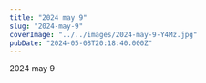 ```yaml
---
title: "2024 may 9"
slug: "2024-may-9"
coverImage: "../../images/2024-may-9-Y4Mz.jpg"
pubDate: "2024-05-08T20:18:40.000Z"
---
```


2024 may 9
